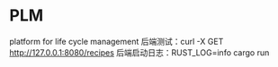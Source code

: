 # PLM
platform for life cycle management
后端测试：curl -X GET http://127.0.0.1:8080/recipes
后端启动日志：RUST_LOG=info cargo run